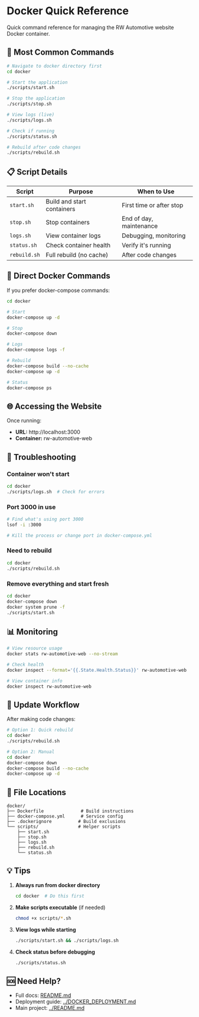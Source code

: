 # Docker Quick Reference

Quick command reference for managing the RW Automotive website Docker container.

## 🚀 Most Common Commands

```bash
# Navigate to docker directory first
cd docker

# Start the application
./scripts/start.sh

# Stop the application
./scripts/stop.sh

# View logs (live)
./scripts/logs.sh

# Check if running
./scripts/status.sh

# Rebuild after code changes
./scripts/rebuild.sh
```

## 📋 Script Details

| Script | Purpose | When to Use |
|--------|---------|-------------|
| `start.sh` | Build and start containers | First time or after stop |
| `stop.sh` | Stop containers | End of day, maintenance |
| `logs.sh` | View container logs | Debugging, monitoring |
| `status.sh` | Check container health | Verify it's running |
| `rebuild.sh` | Full rebuild (no cache) | After code changes |

## 🔧 Direct Docker Commands

If you prefer docker-compose commands:

```bash
cd docker

# Start
docker-compose up -d

# Stop
docker-compose down

# Logs
docker-compose logs -f

# Rebuild
docker-compose build --no-cache
docker-compose up -d

# Status
docker-compose ps
```

## 🌐 Accessing the Website

Once running:
- **URL:** http://localhost:3000
- **Container:** rw-automotive-web

## 🐛 Troubleshooting

### Container won't start
```bash
cd docker
./scripts/logs.sh  # Check for errors
```

### Port 3000 in use
```bash
# Find what's using port 3000
lsof -i :3000

# Kill the process or change port in docker-compose.yml
```

### Need to rebuild
```bash
cd docker
./scripts/rebuild.sh
```

### Remove everything and start fresh
```bash
cd docker
docker-compose down
docker system prune -f
./scripts/start.sh
```

## 📊 Monitoring

```bash
# View resource usage
docker stats rw-automotive-web --no-stream

# Check health
docker inspect --format='{{.State.Health.Status}}' rw-automotive-web

# View container info
docker inspect rw-automotive-web
```

## 🔄 Update Workflow

After making code changes:

```bash
# Option 1: Quick rebuild
cd docker
./scripts/rebuild.sh

# Option 2: Manual
cd docker
docker-compose down
docker-compose build --no-cache
docker-compose up -d
```

## 📁 File Locations

```
docker/
├── Dockerfile              # Build instructions
├── docker-compose.yml      # Service config
├── .dockerignore          # Build exclusions
└── scripts/               # Helper scripts
    ├── start.sh
    ├── stop.sh
    ├── logs.sh
    ├── rebuild.sh
    └── status.sh
```

## 💡 Tips

1. **Always run from docker directory**
   ```bash
   cd docker  # Do this first
   ```

2. **Make scripts executable** (if needed)
   ```bash
   chmod +x scripts/*.sh
   ```

3. **View logs while starting**
   ```bash
   ./scripts/start.sh && ./scripts/logs.sh
   ```

4. **Check status before debugging**
   ```bash
   ./scripts/status.sh
   ```

## 🆘 Need Help?

- Full docs: [README.md](README.md)
- Deployment guide: [../DOCKER_DEPLOYMENT.md](../DOCKER_DEPLOYMENT.md)
- Main project: [../README.md](../README.md)
